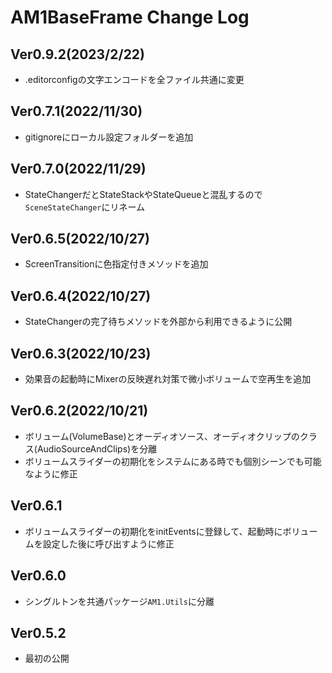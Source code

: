 # AM1BaseFrame Change Log

## Ver0.9.2(2023/2/22)
- .editorconfigの文字エンコードを全ファイル共通に変更

## Ver0.7.1(2022/11/30)
- gitignoreにローカル設定フォルダーを追加

## Ver0.7.0(2022/11/29)
- StateChangerだとStateStackやStateQueueと混乱するので`SceneStateChanger`にリネーム

## Ver0.6.5(2022/10/27)
- ScreenTransitionに色指定付きメソッドを追加

## Ver0.6.4(2022/10/27)
- StateChangerの完了待ちメソッドを外部から利用できるように公開

## Ver0.6.3(2022/10/23)
- 効果音の起動時にMixerの反映遅れ対策で微小ボリュームで空再生を追加

## Ver0.6.2(2022/10/21)
- ボリューム(VolumeBase)とオーディオソース、オーディオクリップのクラス(AudioSourceAndClips)を分離
- ボリュームスライダーの初期化をシステムにある時でも個別シーンでも可能なように修正

## Ver0.6.1
- ボリュームスライダーの初期化をinitEventsに登録して、起動時にボリュームを設定した後に呼び出すように修正

## Ver0.6.0
- シングルトンを共通パッケージ`AM1.Utils`に分離

## Ver0.5.2
- 最初の公開
